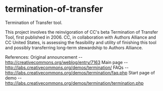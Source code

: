 # termination-of-transfer
Termination of Transfer tool.

This project involves the reinvigoration of CC's beta Termination of Transfer Tool, first published in 2006. CC, in collaboration with Authors Alliance and CC United States, is assessing the feasibility and utility of finishing this tool and possibly transferring long-term stewardship to Authors Alliance.

References:
Original announcement -- http://creativecommons.org/weblog/entry/7163
Main page -- http://labs.creativecommons.org/demos/termination/
FAQs -- http://labs.creativecommons.org/demos/termination/faq.php
Start page of demo -- http://labs.creativecommons.org/demos/termination/termination.php
